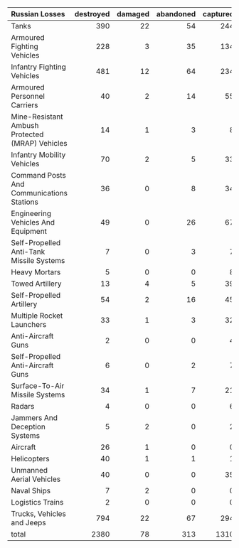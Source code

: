 | Russian Losses                                   |   destroyed |   damaged |   abandoned |   captured |   total |
|:-------------------------------------------------|------------:|----------:|------------:|-----------:|--------:|
| Tanks                                            |         390 |        22 |          54 |        244 |     710 |
| Armoured Fighting Vehicles                       |         228 |         3 |          35 |        134 |     400 |
| Infantry Fighting Vehicles                       |         481 |        12 |          64 |        234 |     791 |
| Armoured Personnel Carriers                      |          40 |         2 |          14 |         55 |     111 |
| Mine-Resistant Ambush Protected  (MRAP) Vehicles |          14 |         1 |           3 |          8 |      26 |
| Infantry Mobility Vehicles                       |          70 |         2 |           5 |         33 |     110 |
| Command Posts And Communications Stations        |          36 |         0 |           8 |         34 |      78 |
| Engineering Vehicles And Equipment               |          49 |         0 |          26 |         67 |     142 |
| Self-Propelled Anti-Tank Missile Systems         |           7 |         0 |           3 |          7 |      17 |
| Heavy Mortars                                    |           5 |         0 |           0 |          8 |      13 |
| Towed Artillery                                  |          13 |         4 |           5 |         39 |      61 |
| Self-Propelled Artillery                         |          54 |         2 |          16 |         45 |     117 |
| Multiple Rocket Launchers                        |          33 |         1 |           3 |         32 |      69 |
| Anti-Aircraft Guns                               |           2 |         0 |           0 |          4 |       6 |
| Self-Propelled Anti-Aircraft Guns                |           6 |         0 |           2 |          7 |      15 |
| Surface-To-Air Missile Systems                   |          34 |         1 |           7 |         21 |      63 |
| Radars                                           |           4 |         0 |           0 |          6 |      10 |
| Jammers And Deception Systems                    |           5 |         2 |           0 |          2 |       9 |
| Aircraft                                         |          26 |         1 |           0 |          0 |      27 |
| Helicopters                                      |          40 |         1 |           1 |          1 |      43 |
| Unmanned Aerial Vehicles                         |          40 |         0 |           0 |         35 |      75 |
| Naval Ships                                      |           7 |         2 |           0 |          0 |       9 |
| Logistics Trains                                 |           2 |         0 |           0 |          0 |       2 |
| Trucks, Vehicles and Jeeps                       |         794 |        22 |          67 |        294 |    1177 |
| total                                            |        2380 |        78 |         313 |       1310 |    4081 |